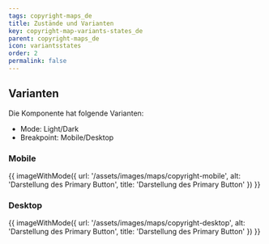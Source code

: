 ```yaml
---
tags: copyright-maps_de
title: Zustände und Varianten
key: copyright-map-variants-states_de
parent: copyright-maps_de
icon: variantsstates
order: 2
permalink: false  
---
```


## Varianten
Die Komponente hat folgende Varianten:
- Mode: Light/Dark
- Breakpoint: Mobile/Desktop

### Mobile
{{ imageWithMode({
  url: '/assets/images/maps/copyright-mobile',
  alt: 'Darstellung des Primary Button',
  title: 'Darstellung des Primary Button'
}) }}

### Desktop
{{ imageWithMode({
  url: '/assets/images/maps/copyright-desktop',
  alt: 'Darstellung des Primary Button',
  title: 'Darstellung des Primary Button'
}) }}